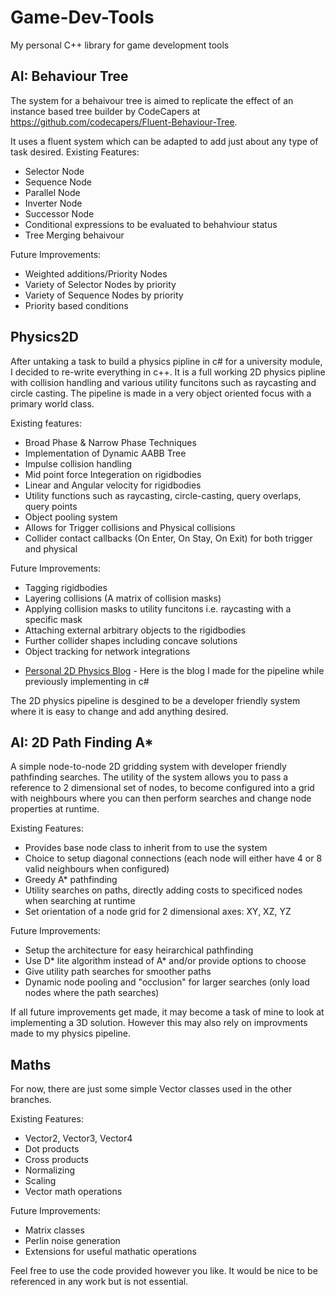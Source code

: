 # Game-Dev-Tools
My personal C++ library for game development tools

## AI: Behaviour Tree

The system for a behaivour tree is aimed to replicate the effect of an instance based tree builder by CodeCapers
at https://github.com/codecapers/Fluent-Behaviour-Tree.

It uses a fluent system which can be adapted to add just about any type of task desired.
Existing Features:
- Selector Node
- Sequence Node
- Parallel Node
- Inverter Node
- Successor Node
- Conditional expressions to be evaluated to behahviour status
- Tree Merging behaivour

Future Improvements:
- Weighted additions/Priority Nodes
- Variety of Selector Nodes by priority
- Variety of Sequence Nodes by priority
- Priority based conditions

## Physics2D

After untaking a task to build a physics pipline in c# for a university module, I decided to re-write everything in c++.
It is a full working 2D physics pipline with collision handling and various utility funcitons such as raycasting and circle casting.
The pipeline is made in a very object oriented focus with a primary world class.

Existing features:
- Broad Phase & Narrow Phase Techniques
- Implementation of Dynamic AABB Tree
- Impulse collision handling
- Mid point force Integeration on rigidbodies
- Linear and Angular velocity for rigidbodies
- Utility functions such as raycasting, circle-casting, query overlaps, query points
- Object pooling system
- Allows for Trigger collisions and Physical collisions
- Collider contact callbacks (On Enter, On Stay, On Exit) for both trigger and physical

Future Improvements:
- Tagging rigidbodies
- Layering collisions (A matrix of collision masks)
- Applying collision masks to utility funcitons i.e. raycasting with a specific mask
- Attaching external arbitrary objects to the rigidbodies
- Further collider shapes including concave solutions
- Object tracking for network integrations

 * [Personal 2D Physics Blog](https://dfoxforge.wixsite.com/danielfox/research-blog/game-behaviour-building-a-2d-physics-pipeline) - Here is the blog I made for the pipeline while previously implementing in c#

The 2D physics pipeline is desgined to be a developer friendly system where it is easy to change and add anything desired.

## AI: 2D Path Finding A*

A simple node-to-node 2D gridding system with developer friendly pathfinding searches. The utility of the system allows you to pass a reference to 2 dimensional
set of nodes, to become configured into a grid with neighbours where you can then perform searches and change node properties at runtime.

Existing Features:
- Provides base node class to inherit from to use the system
- Choice to setup diagonal connections (each node will either have 4 or 8 valid neighbours when configured)
- Greedy A* pathfinding
- Utility searches on paths, directly adding costs to specificed nodes when searching at runtime
- Set orientation of a node grid for 2 dimensional axes: XY, XZ, YZ

Future Improvements:
- Setup the architecture for easy heirarchical pathfinding
- Use D* lite algorithm instead of A* and/or provide options to choose
- Give utility path searches for smoother paths
- Dynamic node pooling and "occlusion" for larger searches (only load nodes where the path searches)

If all future improvements get made, it may become a task of mine to look at implementing a 3D solution. However this may also rely
on improvments made to my physics pipeline.

## Maths

For now, there are just some simple Vector classes used in the other branches.

Existing Features:
- Vector2, Vector3, Vector4
- Dot products
- Cross products
- Normalizing
- Scaling
- Vector math operations

Future Improvements:
- Matrix classes
- Perlin noise generation
- Extensions for useful mathatic operations


Feel free to use the code provided however you like. 
It would be nice to be referenced in any work but is not essential.
